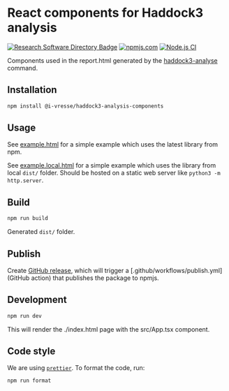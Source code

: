 # React components for Haddock3 analysis

[![Research Software Directory Badge](https://img.shields.io/badge/rsd-00a3e3.svg)](https://research-software-directory.org/software/haddock3-analysis-components)
[![npmjs.com](https://img.shields.io/npm/v/@i-vresse/haddock3-analysis-components.svg?style=flat)](https://www.npmjs.com/package/@i-vresse/haddock3-analysis-components)
[![Node.js CI](https://github.com/i-VRESSE/haddock3-analysis-components/actions/workflows/ci.yml/badge.svg)](https://github.com/i-VRESSE/haddock3-analysis-components/actions/workflows/ci.yml)

Components used in the report.html generated by the [haddock3-analyse](https://github.com/haddocking/haddock3/blob/main/src/haddock/clis/cli_analyse.py) command.

## Installation

```bash
npm install @i-vresse/haddock3-analysis-components
```

## Usage

See [example.html](example.html) for a simple example which uses the latest library from npm.

See [example.local.html](example.local.html) for a simple example which uses the library from local `dist/` folder.
Should be hosted on a static web server like `python3 -m http.server`.

## Build

```bash
npm run build
```

Generated `dist/` folder.

## Publish

Create [GitHub release](https://github.com/i-VRESSE/haddock3-analysis-components/releases/new),
which will trigger a [.github/workflows/publish.yml](GitHub action) that publishes the package to npmjs.

## Development

```bash
npm run dev
```

This will render the ./index.html page with the src/App.tsx component.

## Code style

We are using [`prettier`](https://prettier.io). To format the code, run:

```bash
npm run format
```
